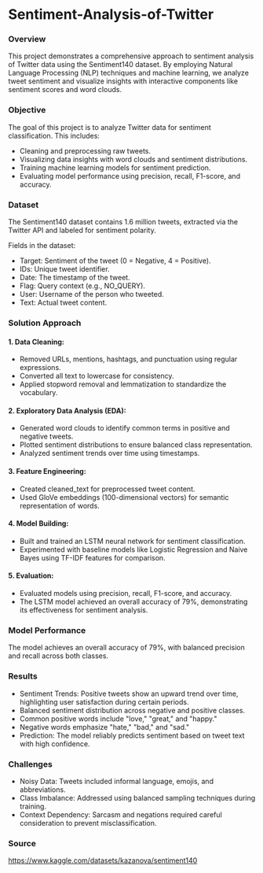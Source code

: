 # Sentiment-Analysis-of-Twitter

### Overview

This project demonstrates a comprehensive approach to sentiment analysis of Twitter data using the Sentiment140 dataset. By employing Natural Language Processing (NLP) techniques and machine learning, we analyze tweet sentiment and visualize insights with interactive components like sentiment scores and word clouds.

### Objective

The goal of this project is to analyze Twitter data for sentiment classification. This includes:

- Cleaning and preprocessing raw tweets.
- Visualizing data insights with word clouds and sentiment distributions.
- Training machine learning models for sentiment prediction.
- Evaluating model performance using precision, recall, F1-score, and accuracy.

### Dataset 

The Sentiment140 dataset contains 1.6 million tweets, extracted via the Twitter API and labeled for sentiment polarity.

Fields in the dataset:

- Target: Sentiment of the tweet (0 = Negative, 4 = Positive).
- IDs: Unique tweet identifier.
- Date: The timestamp of the tweet.
- Flag: Query context (e.g., NO_QUERY).
- User: Username of the person who tweeted.
- Text: Actual tweet content.

### Solution Approach

#### 1. Data Cleaning:
- Removed URLs, mentions, hashtags, and punctuation using regular expressions.
- Converted all text to lowercase for consistency.
- Applied stopword removal and lemmatization to standardize the vocabulary.

#### 2. Exploratory Data Analysis (EDA):
- Generated word clouds to identify common terms in positive and negative tweets.
- Plotted sentiment distributions to ensure balanced class representation.
- Analyzed sentiment trends over time using timestamps.

#### 3. Feature Engineering:
- Created cleaned_text for preprocessed tweet content.
- Used GloVe embeddings (100-dimensional vectors) for semantic representation of words.

#### 4. Model Building:
- Built and trained an LSTM neural network for sentiment classification.
- Experimented with baseline models like Logistic Regression and Naive Bayes using TF-IDF features for comparison.

#### 5. Evaluation:
- Evaluated models using precision, recall, F1-score, and accuracy.
- The LSTM model achieved an overall accuracy of 79%, demonstrating its effectiveness for sentiment analysis.

### Model Performance

The model achieves an overall accuracy of 79%, with balanced precision and recall across both classes.

### Results

- Sentiment Trends: Positive tweets show an upward trend over time, highlighting user satisfaction during certain periods.
- Balanced sentiment distribution across negative and positive classes.
- Common positive words include "love," "great," and "happy."
- Negative words emphasize "hate," "bad," and "sad."
- Prediction: The model reliably predicts sentiment based on tweet text with high confidence.

### Challenges

- Noisy Data: Tweets included informal language, emojis, and abbreviations.
- Class Imbalance: Addressed using balanced sampling techniques during training.
- Context Dependency: Sarcasm and negations required careful consideration to prevent misclassification.

### Source

https://www.kaggle.com/datasets/kazanova/sentiment140
